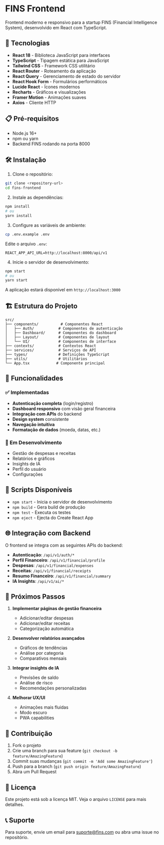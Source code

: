 # FINS Frontend

Frontend moderno e responsivo para a startup FINS (Financial Intelligence System), desenvolvido em React com TypeScript.

## 🚀 Tecnologias

- **React 18** - Biblioteca JavaScript para interfaces
- **TypeScript** - Tipagem estática para JavaScript
- **Tailwind CSS** - Framework CSS utilitário
- **React Router** - Roteamento da aplicação
- **React Query** - Gerenciamento de estado do servidor
- **React Hook Form** - Formulários performáticos
- **Lucide React** - Ícones modernos
- **Recharts** - Gráficos e visualizações
- **Framer Motion** - Animações suaves
- **Axios** - Cliente HTTP

## 📋 Pré-requisitos

- Node.js 16+ 
- npm ou yarn
- Backend FINS rodando na porta 8000

## 🛠️ Instalação

1. Clone o repositório:
```bash
git clone <repository-url>
cd fins-frontend
```

2. Instale as dependências:
```bash
npm install
# ou
yarn install
```

3. Configure as variáveis de ambiente:
```bash
cp .env.example .env
```

Edite o arquivo `.env`:
```env
REACT_APP_API_URL=http://localhost:8000/api/v1
```

4. Inicie o servidor de desenvolvimento:
```bash
npm start
# ou
yarn start
```

A aplicação estará disponível em `http://localhost:3000`

## 🏗️ Estrutura do Projeto

```
src/
├── components/          # Componentes React
│   ├── Auth/           # Componentes de autenticação
│   ├── Dashboard/      # Componentes do dashboard
│   ├── Layout/         # Componentes de layout
│   └── UI/             # Componentes de interface
├── contexts/           # Contextos React
├── services/           # Serviços de API
├── types/              # Definições TypeScript
├── utils/              # Utilitários
└── App.tsx            # Componente principal
```

## 🎨 Funcionalidades

### ✅ Implementadas
- **Autenticação completa** (login/registro)
- **Dashboard responsivo** com visão geral financeira
- **Integração com APIs** do backend
- **Design system** consistente
- **Navegação intuitiva**
- **Formatação de dados** (moeda, datas, etc.)

### 🚧 Em Desenvolvimento
- Gestão de despesas e receitas
- Relatórios e gráficos
- Insights de IA
- Perfil do usuário
- Configurações

## 🔧 Scripts Disponíveis

- `npm start` - Inicia o servidor de desenvolvimento
- `npm build` - Gera build de produção
- `npm test` - Executa os testes
- `npm eject` - Ejecta do Create React App

## 🌐 Integração com Backend

O frontend se integra com as seguintes APIs do backend:

- **Autenticação**: `/api/v1/auth/*`
- **Perfil Financeiro**: `/api/v1/financial/profile`
- **Despesas**: `/api/v1/financial/expenses`
- **Receitas**: `/api/v1/financial/receipts`
- **Resumo Financeiro**: `/api/v1/financial/summary`
- **IA Insights**: `/api/v1/ai/*`

## 🎯 Próximos Passos

1. **Implementar páginas de gestão financeira**
   - Adicionar/editar despesas
   - Adicionar/editar receitas
   - Categorização automática

2. **Desenvolver relatórios avançados**
   - Gráficos de tendências
   - Análise por categoria
   - Comparativos mensais

3. **Integrar insights de IA**
   - Previsões de saldo
   - Análise de risco
   - Recomendações personalizadas

4. **Melhorar UX/UI**
   - Animações mais fluidas
   - Modo escuro
   - PWA capabilities

## 🤝 Contribuição

1. Fork o projeto
2. Crie uma branch para sua feature (`git checkout -b feature/AmazingFeature`)
3. Commit suas mudanças (`git commit -m 'Add some AmazingFeature'`)
4. Push para a branch (`git push origin feature/AmazingFeature`)
5. Abra um Pull Request

## 📄 Licença

Este projeto está sob a licença MIT. Veja o arquivo `LICENSE` para mais detalhes.

## 📞 Suporte

Para suporte, envie um email para suporte@fins.com ou abra uma issue no repositório. 